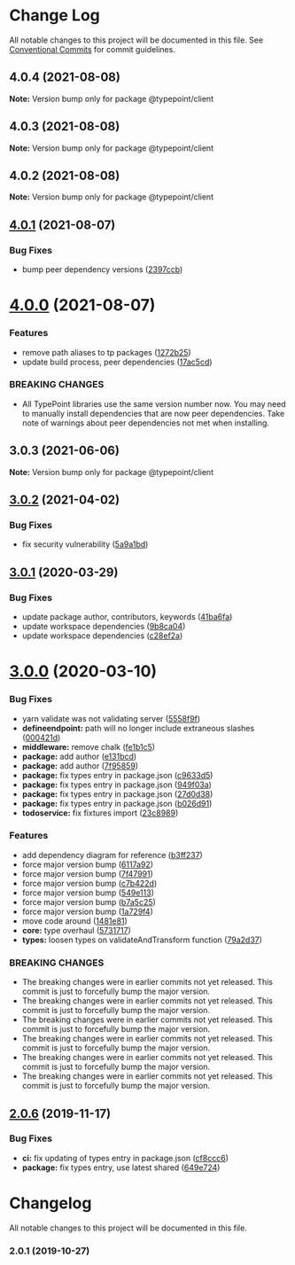 # Change Log

All notable changes to this project will be documented in this file.
See [Conventional Commits](https://conventionalcommits.org) for commit guidelines.

## 4.0.4 (2021-08-08)

**Note:** Version bump only for package @typepoint/client





## 4.0.3 (2021-08-08)

**Note:** Version bump only for package @typepoint/client





## 4.0.2 (2021-08-08)

**Note:** Version bump only for package @typepoint/client





## [4.0.1](https://github.com/typepoint/typepoint/compare/v4.0.0...v4.0.1) (2021-08-07)


### Bug Fixes

* bump peer dependency versions ([2397ccb](https://github.com/typepoint/typepoint/commit/2397ccb05c8c7540212ce2743f2d7db1d2e4380a))





# [4.0.0](https://github.com/typepoint/typepoint/compare/v3.0.3...v4.0.0) (2021-08-07)


### Features

* remove path aliases to tp packages ([1272b25](https://github.com/typepoint/typepoint/commit/1272b2535c2122fb7ae1f375b4aa6ac24c9c6491))
* update build process, peer dependencies ([17ac5cd](https://github.com/typepoint/typepoint/commit/17ac5cdf94a57e8a960cd7fec2b2245a9bee3c37))


### BREAKING CHANGES

* All TypePoint libraries use the same version number now.
You may need to manually install dependencies that are now peer dependencies. Take note of warnings about peer dependencies not met when installing.





## 3.0.3 (2021-06-06)

**Note:** Version bump only for package @typepoint/client





## [3.0.2](https://github.com/typepoint/typepoint/compare/@typepoint/client_v3.0.1...@typepoint/client_v3.0.2) (2021-04-02)


### Bug Fixes

* fix security vulnerability ([5a9a1bd](https://github.com/typepoint/typepoint/commit/5a9a1bd5e85ad17324cdaa8827486e5eb95d3b56))

## [3.0.1](https://github.com/typepoint/typepoint/compare/@typepoint/client_v3.0.0...@typepoint/client_v3.0.1) (2020-03-29)


### Bug Fixes

* update package author, contributors, keywords ([41ba6fa](https://github.com/typepoint/typepoint/commit/41ba6fa2f66ca147008046551cd917ce0a7f4ddc))
* update workspace dependencies ([9b8ca04](https://github.com/typepoint/typepoint/commit/9b8ca040a8daaaff748f597e815d3b78c4137cee))
* update workspace dependencies ([c28ef2a](https://github.com/typepoint/typepoint/commit/c28ef2a00b68488cacff6dcbf58c1145f0322468))

# [3.0.0](https://github.com/typepoint/typepoint/compare/@typepoint/client_v2.0.6...@typepoint/client_v3.0.0) (2020-03-10)


### Bug Fixes

* yarn validate was not validating server ([5558f9f](https://github.com/typepoint/typepoint/commit/5558f9f140bc52c228980e0defda67423dd008bf))
* **defineendpoint:** path will no longer include extraneous slashes ([000421d](https://github.com/typepoint/typepoint/commit/000421d8d01960b11b9a0f083008e6fff607f4af))
* **middleware:** remove chalk ([fe1b1c5](https://github.com/typepoint/typepoint/commit/fe1b1c5baea8ab5fadffdc4508bb646634300611))
* **package:** add author ([e131bcd](https://github.com/typepoint/typepoint/commit/e131bcdc3d39ee6e50819b6aee730ef1ea5509e3))
* **package:** add author ([7f95859](https://github.com/typepoint/typepoint/commit/7f9585912cfa342acdb324eb1f565b582383edcf))
* **package:** fix types entry in package.json ([c9633d5](https://github.com/typepoint/typepoint/commit/c9633d5e1addda49fa04c92be00a8c408b2e791e))
* **package:** fix types entry in package.json ([949f03a](https://github.com/typepoint/typepoint/commit/949f03adcf0c5c812d864e65a0da0ed5c23395f9))
* **package:** fix types entry in package.json ([27d0d38](https://github.com/typepoint/typepoint/commit/27d0d38545199c6a252bf947b21d27fb6ef108eb))
* **package:** fix types entry in package.json ([b026d91](https://github.com/typepoint/typepoint/commit/b026d918b1a42e7f68cda4192de887e2e48f5616))
* **todoservice:** fix fixtures import ([23c8989](https://github.com/typepoint/typepoint/commit/23c898932fa59c81cda58f2307fe400ea57fa000))


### Features

* add dependency diagram for reference ([b3ff237](https://github.com/typepoint/typepoint/commit/b3ff237ae9c8eb8ac77adb01436c6aafb5df2201))
* force major version bump ([6117a92](https://github.com/typepoint/typepoint/commit/6117a926ac3c9d53959d9453583b7a96ff00a377))
* force major version bump ([7f47991](https://github.com/typepoint/typepoint/commit/7f47991a9beb0d26e0c3e63b2bc6792b538d6f90))
* force major version bump ([c7b422d](https://github.com/typepoint/typepoint/commit/c7b422dac58aba1fe8008992b988c783cd2b89d6))
* force major version bump ([549e113](https://github.com/typepoint/typepoint/commit/549e1135cdd5154e0cf775039642d33b5089c178))
* force major version bump ([b7a5c25](https://github.com/typepoint/typepoint/commit/b7a5c259e0a2ce0b4f8153721915c920b3c0f9f8))
* force major version bump ([1a729f4](https://github.com/typepoint/typepoint/commit/1a729f41cad74f044745dc853e3389c7c6fcb3a1))
* move code around ([1481e81](https://github.com/typepoint/typepoint/commit/1481e81e3ac57b7830f66f2a97e8e61681b83ed8))
* **core:** type overhaul ([5731717](https://github.com/typepoint/typepoint/commit/573171725098204175d317debbbf9e4bcf2463fe))
* **types:** loosen types on validateAndTransform function ([79a2d37](https://github.com/typepoint/typepoint/commit/79a2d375aea799153dfe2c8e7c31478d3f1910f3))


### BREAKING CHANGES

* The breaking changes were in earlier commits not yet released. This commit is just to forcefully bump the major version.
* The breaking changes were in earlier commits not yet released. This commit is just to forcefully bump the major version.
* The breaking changes were in earlier commits not yet released. This commit is just to forcefully bump the major version.
* The breaking changes were in earlier commits not yet released. This commit is just to forcefully bump the major version.
* The breaking changes were in earlier commits not yet released. This commit is just to forcefully bump the major version.
* The breaking changes were in earlier commits not yet released. This commit is just to forcefully bump the major version.

## [2.0.6](https://github.com/typepoint/typepoint/compare/@typepoint/shared_v2.0.5...@typepoint/shared_v2.0.6) (2019-11-17)


### Bug Fixes

* **ci:** fix updating of types entry in package.json ([cf8ccc6](https://github.com/typepoint/typepoint/commit/cf8ccc681c71a4b1bc84edc6c9aefee9d0fc8959))
* **package:** fix types entry, use latest shared ([649e724](https://github.com/typepoint/typepoint/commit/649e72406460d19483394c46222a2dffe0af92e3))

# Changelog

All notable changes to this project will be documented in this file.

### 2.0.1 (2019-10-27)
